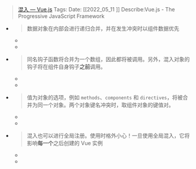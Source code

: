 > [混入 — Vue.js](https://cn.vuejs.org/v2/guide/mixins.html)
    Tags:
    Date:  [[2022_05_11  ]]
    Describe:Vue.js - The Progressive JavaScript Framework

- >数据对象在内部会进行递归合并，并在发生冲突时以组件数据优先
	-
	-
- >同名钩子函数将合并为一个数组，因此都将被调用。另外，混入对象的钩子将在组件自身钩子**之前**调用。
	-
	-
- >值为对象的选项，例如 `methods`、`components` 和 `directives`，将被合并为同一个对象。两个对象键名冲突时，取组件对象的键值对。
	-
	-
- >混入也可以进行全局注册。使用时格外小心！一旦使用全局混入，它将影响**每一个**之后创建的 Vue 实例
	-
	-